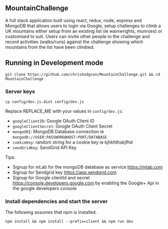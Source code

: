 ## MountainChallenge

A full stack application built using react, redux, node, express and MongoDB that allows users to login via Google, setup challenges to climb a UK mountains either setup from an existing list (ie wainwrights, munroes) or customised to suit. Users can invite other people to the challenge and record activities (walks/runs) against the challenge showing which mountains from the list have been climbed.

## Running in Development mode

```
git clone https://github.com/chrishodgson/MountainChallenge.git && cd MountainChallenge
```

### Server keys

```
cp config/dev.js.dist config/dev.js
```

Replace REPLACE_ME with your values in `config/dev.js`:

- `googleClientID`: Google OAuth Client ID
- `googleClientSecret`: Google OAuth Client Secret
- `mongoURI`: MongoDB Database connection ie `mongodb://USER:PASSWORD@HOST:PORT/DATABASE`
- `cookieKey`: random string for a cookie key ie kjhkfdhskjfhd
- `sendGridKey`: SendGrid API Key

Tips:

- Signup for mLab for the mongoDB database as service https://mlab.com
- Signup for Sendgrid key https://app.sendgrid.com
- Signup for Google clientId and secret https://console.developers.google.com by enabling the Google+ Api in the google developers console

### Install dependencies and start the server

The following assumes that npm is installed.

```
npm install && npm install --prefix=client && npm run dev
```
